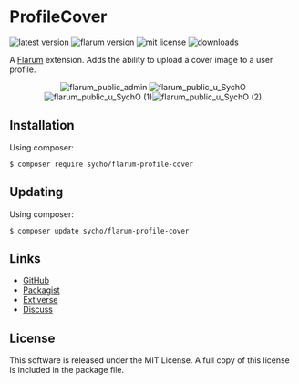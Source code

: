 # ProfileCover
![latest version](https://img.shields.io/github/release/SychO9/flarum-profile-cover.svg?style=flat-square)
![flarum version](https://img.shields.io/badge/flarum-%5E0.1.0--beta.14-%23e7742e?style=flat-square)
![mit license](https://img.shields.io/badge/license-MIT-green.svg?style=flat-square&color=green)
![downloads](https://img.shields.io/packagist/dt/sycho/flarum-profile-cover?color=%23f28d1a&style=flat-square)

A [Flarum](http://flarum.org/) extension. Adds the ability to upload a cover image to a user profile.

<p align=center>
<img alt="flarum_public_admin" src="https://user-images.githubusercontent.com/20267363/88463990-f186dc00-ceae-11ea-9446-9fd5c5ad40ee.png" /> <img alt="flarum_public_u_SychO" src="https://user-images.githubusercontent.com/20267363/88463974-c7351e80-ceae-11ea-8253-8145e5d98341.png"/><img alt="flarum_public_u_SychO (1)" src="https://user-images.githubusercontent.com/20267363/88463975-c8664b80-ceae-11ea-8b56-8a6859098fe6.png"/><img alt="flarum_public_u_SychO (2)" src="https://user-images.githubusercontent.com/20267363/88463976-cac8a580-ceae-11ea-98ca-3eb43a7d4aff.png"/>
</p>

## Installation
Using composer:
```gitattributes
$ composer require sycho/flarum-profile-cover
```

## Updating
Using composer:
```gitattributes
$ composer update sycho/flarum-profile-cover
```

## Links
* [GitHub](https://github.com/SychO9/flarum-profile-cover)
* [Packagist](https://packagist.org/packages/sycho/flarum-profile-cover)
* [Extiverse](https://extiverse.com/extension/sycho/flarum-profile-cover)
* [Discuss](https://discuss.flarum.org/d/23437-profile-cover)

## License
This software is released under the MIT License. A full copy of this license is included in the package file.

